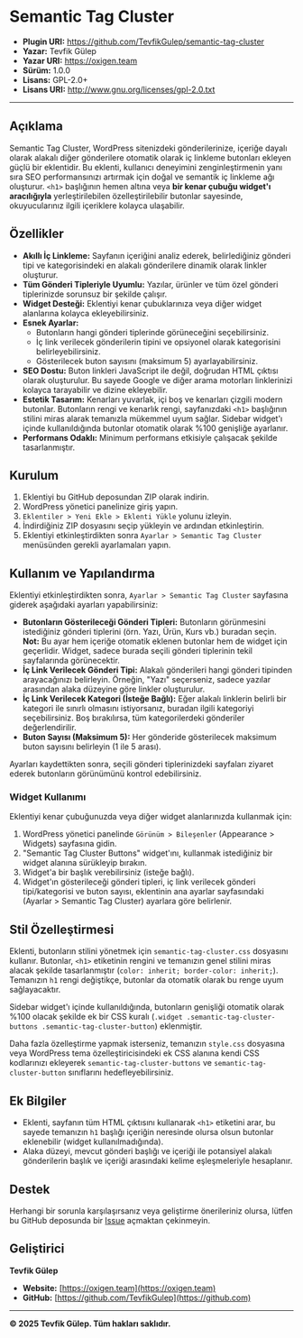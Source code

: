 # Semantic Tag Cluster

*   **Plugin URI:** https://github.com/TevfikGulep/semantic-tag-cluster
*   **Yazar:** Tevfik Gülep
*   **Yazar URI:** https://oxigen.team
*   **Sürüm:** 1.0.0
*   **Lisans:** GPL-2.0+
*   **Lisans URI:** http://www.gnu.org/licenses/gpl-2.0.txt

---

## Açıklama

Semantic Tag Cluster, WordPress sitenizdeki gönderilerinize, içeriğe dayalı olarak alakalı diğer gönderilere otomatik olarak iç linkleme butonları ekleyen güçlü bir eklentidir. Bu eklenti, kullanıcı deneyimini zenginleştirmenin yanı sıra SEO performansınızı artırmak için doğal ve semantik iç linkleme ağı oluşturur. `<h1>` başlığının hemen altına veya **bir kenar çubuğu widget'ı aracılığıyla** yerleştirilebilen özelleştirilebilir butonlar sayesinde, okuyucularınız ilgili içeriklere kolayca ulaşabilir.

## Özellikler

*   **Akıllı İç Linkleme:** Sayfanın içeriğini analiz ederek, belirlediğiniz gönderi tipi ve kategorisindeki en alakalı gönderilere dinamik olarak linkler oluşturur.
*   **Tüm Gönderi Tipleriyle Uyumlu:** Yazılar, ürünler ve tüm özel gönderi tiplerinizde sorunsuz bir şekilde çalışır.
*   **Widget Desteği:** Eklentiyi kenar çubuklarınıza veya diğer widget alanlarına kolayca ekleyebilirsiniz.
*   **Esnek Ayarlar:**
    *   Butonların hangi gönderi tiplerinde görüneceğini seçebilirsiniz.
    *   İç link verilecek gönderilerin tipini ve opsiyonel olarak kategorisini belirleyebilirsiniz.
    *   Gösterilecek buton sayısını (maksimum 5) ayarlayabilirsiniz.
*   **SEO Dostu:** Buton linkleri JavaScript ile değil, doğrudan HTML çıktısı olarak oluşturulur. Bu sayede Google ve diğer arama motorları linklerinizi kolayca tarayabilir ve dizine ekleyebilir.
*   **Estetik Tasarım:** Kenarları yuvarlak, içi boş ve kenarları çizgili modern butonlar. Butonların rengi ve kenarlık rengi, sayfanızdaki `<h1>` başlığının stilini miras alarak temanızla mükemmel uyum sağlar. Sidebar widget'ı içinde kullanıldığında butonlar otomatik olarak %100 genişliğe ayarlanır.
*   **Performans Odaklı:** Minimum performans etkisiyle çalışacak şekilde tasarlanmıştır.

## Kurulum

1.  Eklentiyi bu GitHub deposundan ZIP olarak indirin.
2.  WordPress yönetici panelinize giriş yapın.
3.  `Eklentiler > Yeni Ekle > Eklenti Yükle` yolunu izleyin.
4.  İndirdiğiniz ZIP dosyasını seçip yükleyin ve ardından etkinleştirin.
5.  Eklentiyi etkinleştirdikten sonra `Ayarlar > Semantic Tag Cluster` menüsünden gerekli ayarlamaları yapın.

## Kullanım ve Yapılandırma

Eklentiyi etkinleştirdikten sonra, `Ayarlar > Semantic Tag Cluster` sayfasına giderek aşağıdaki ayarları yapabilirsiniz:

*   **Butonların Gösterileceği Gönderi Tipleri:** Butonların görünmesini istediğiniz gönderi tiplerini (örn. Yazı, Ürün, Kurs vb.) buradan seçin. **Not:** Bu ayar hem içeriğe otomatik eklenen butonlar hem de widget için geçerlidir. Widget, sadece burada seçili gönderi tiplerinin tekil sayfalarında görünecektir.
*   **İç Link Verilecek Gönderi Tipi:** Alakalı gönderileri hangi gönderi tipinden arayacağınızı belirleyin. Örneğin, "Yazı" seçerseniz, sadece yazılar arasından alaka düzeyine göre linkler oluşturulur.
*   **İç Link Verilecek Kategori (İsteğe Bağlı):** Eğer alakalı linklerin belirli bir kategori ile sınırlı olmasını istiyorsanız, buradan ilgili kategoriyi seçebilirsiniz. Boş bırakılırsa, tüm kategorilerdeki gönderiler değerlendirilir.
*   **Buton Sayısı (Maksimum 5):** Her gönderide gösterilecek maksimum buton sayısını belirleyin (1 ile 5 arası).

Ayarları kaydettikten sonra, seçili gönderi tiplerinizdeki sayfaları ziyaret ederek butonların görünümünü kontrol edebilirsiniz.

### Widget Kullanımı

Eklentiyi kenar çubuğunuzda veya diğer widget alanlarınızda kullanmak için:

1.  WordPress yönetici panelinde `Görünüm > Bileşenler` (Appearance > Widgets) sayfasına gidin.
2.  "Semantic Tag Cluster Buttons" widget'ını, kullanmak istediğiniz bir widget alanına sürükleyip bırakın.
3.  Widget'a bir başlık verebilirsiniz (isteğe bağlı).
4.  Widget'ın gösterileceği gönderi tipleri, iç link verilecek gönderi tipi/kategorisi ve buton sayısı, eklentinin ana ayarlar sayfasındaki (Ayarlar > Semantic Tag Cluster) ayarlara göre belirlenir.

## Stil Özelleştirmesi

Eklenti, butonların stilini yönetmek için `semantic-tag-cluster.css` dosyasını kullanır. Butonlar, `<h1>` etiketinin rengini ve temanızın genel stilini miras alacak şekilde tasarlanmıştır (`color: inherit; border-color: inherit;`). Temanızın `h1` rengi değiştikçe, butonlar da otomatik olarak bu renge uyum sağlayacaktır.

Sidebar widget'ı içinde kullanıldığında, butonların genişliği otomatik olarak %100 olacak şekilde ek bir CSS kuralı (`.widget .semantic-tag-cluster-buttons .semantic-tag-cluster-button`) eklenmiştir.

Daha fazla özelleştirme yapmak isterseniz, temanızın `style.css` dosyasına veya WordPress tema özelleştiricisindeki ek CSS alanına kendi CSS kodlarınızı ekleyerek `semantic-tag-cluster-buttons` ve `semantic-tag-cluster-button` sınıflarını hedefleyebilirsiniz.

## Ek Bilgiler

*   Eklenti, sayfanın tüm HTML çıktısını kullanarak `<h1>` etiketini arar, bu sayede temanızın `h1` başlığı içeriğin neresinde olursa olsun butonlar eklenebilir (widget kullanılmadığında).
*   Alaka düzeyi, mevcut gönderi başlığı ve içeriği ile potansiyel alakalı gönderilerin başlık ve içeriği arasındaki kelime eşleşmeleriyle hesaplanır.

## Destek

Herhangi bir sorunla karşılaşırsanız veya geliştirme önerileriniz olursa, lütfen bu GitHub deposunda bir [Issue](https://github.com/TevfikGulep/semantic-tag-cluster/issues) açmaktan çekinmeyin.

## Geliştirici

**Tevfik Gülep**
*   **Website:** [https://oxigen.team](https://oxigen.team)
*   **GitHub:** [https://github.com/TevfikGulep](https://github.com)

---

**© 2025 Tevfik Gülep. Tüm hakları saklıdır.**
